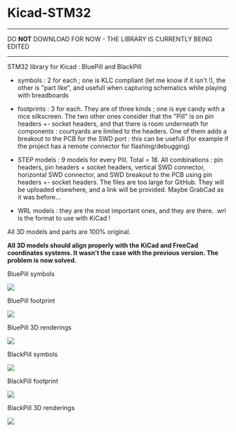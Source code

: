 # Kicad-STM32

---------------------------------------------------------------

DO **NOT** DOWNLOAD FOR NOW - THE LIBRARY IS CURRENTLY BEING EDITED

---------------------------------------------------------------


STM32 library for Kicad : BluePill and BlackPill

- symbols : 2 for each ; one is KLC compliant (let me know if it isn't !), the other is "part like", and usefull when capturing schematics while playing with breadboards

- footprints : 3 for each. They are of three kinds ; one is eye candy with a nice silkscreen. The two other ones consider that the "Pill" is on pin headers +- socket headers, and that there is room underneath for components : courtyards are limited to the headers. One of them adds a breakout to the PCB for the SWD port : this can be usefull (for example if the project has a remote connector for flashing/debugging)

- STEP models : 9 models for every Pill. Total = 18. All combinations : pin headers, pin headers + socket headers, vertical SWD connector, horizontal SWD connector, and SWD breakout to the PCB using pin headers +- socket headers. The files are too large for GitHub. They will be uploaded elsewhere, and a link will be provided. Maybe GrabCad as it was before...

- WRL models : they are the most important ones, and they are there. .wrl is the format to use with KiCad !

All 3D models and parts are 100% original.

**All 3D models should align properly with the KiCad and FreeCad coordinates systems. It wasn't the case with the previous version. The problem is now solved.**

BluePill symbols

![](https://raw.githubusercontent.com/yet-another-average-joe/Kicad-STM32/master/images/YAAJ_BluePill_Symbols.PNG)

BluePill footprint

![](https://raw.githubusercontent.com/yet-another-average-joe/Kicad-STM32/master/images/YAAJ_BluePill_Footprint.PNG)

BluePill 3D renderings

![](https://raw.githubusercontent.com/yet-another-average-joe/Kicad-STM32/master/images/YAAJ_BluePill_3D.png)

BlackPill symbols

![](https://raw.githubusercontent.com/yet-another-average-joe/Kicad-STM32/master/images/YAAJ_BlackPill_Symbols.PNG)

BlackPill footprint

![](https://raw.githubusercontent.com/yet-another-average-joe/Kicad-STM32/master/images/YAAJ_BlackPill_Footprint.PNG)

BlackPill 3D renderings

![](https://raw.githubusercontent.com/yet-another-average-joe/Kicad-STM32/master/images/YAAJ_BlackPill_3D.png)
